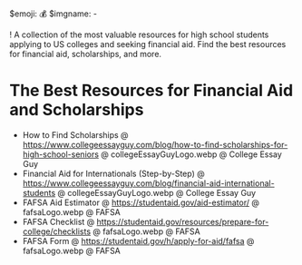 $emoji: 💰
$imgname: -

! A collection of the most valuable resources for high school students applying to US colleges and seeking financial aid. Find the best resources for financial aid, scholarships, and more.

# The Best Resources for Financial Aid and Scholarships

- How to Find Scholarships @ https://www.collegeessayguy.com/blog/how-to-find-scholarships-for-high-school-seniors @ collegeEssayGuyLogo.webp @ College Essay Guy
- Financial Aid for Internationals (Step-by-Step) @ https://www.collegeessayguy.com/blog/financial-aid-international-students @ collegeEssayGuyLogo.webp @ College Essay Guy
- FAFSA Aid Estimator @ https://studentaid.gov/aid-estimator/ @ fafsaLogo.webp @ FAFSA
- FAFSA Checklist @ https://studentaid.gov/resources/prepare-for-college/checklists @ fafsaLogo.webp @ FAFSA
- FAFSA Form @ https://studentaid.gov/h/apply-for-aid/fafsa @ fafsaLogo.webp @ FAFSA